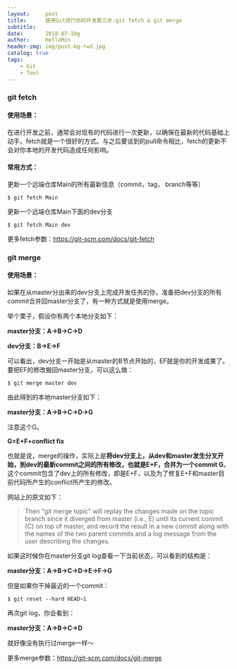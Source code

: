 ```yaml
---
layout:     post
title:      使用Git进行协同开发第三步:git fetch & git merge
subtitle:   
date:       2018-07-10g
author:     HelloMin
header-img: img/post-bg-rwd.jpg
catalog: true
tags:
    - Git
    - Tool
---
```

### git fetch
#### 使用场景：

在进行开发之前，通常会对现有的代码进行一次更新，以确保在最新的代码基础上动手。fetch就是一个很好的方式。与之后要谈到的pull命令相比，fetch的更新不会对你本地的开发代码造成任何影响。

#### 常用方式：

更新一个远端仓库Main的所有最新信息（commit，tag， branch等等）

```console
$ git fetch Main
```

更新一个远端仓库Main下面的dev分支

```console
$ git fetch Main dev
```

更多fetch参数：https://git-scm.com/docs/git-fetch

### git merge
#### 使用场景：

如果在从master分出来的dev分支上完成开发任务的你，准备把dev分支的所有commit合并回master分支了，有一种方式就是使用merge。

举个栗子，假设你有两个本地分支如下：

**master分支：A->B->C->D**

**dev分支：B->E->F**

可以看出，dev分支一开始是从master的B节点开始的，EF就是你的开发成果了。要把EF的修改搬回master分支，可以这么做：

```console
$ git merge master dev
```

由此得到的本地master分支如下：

**master分支：A->B->C->D->G**

注意这个G。

**G=E+F+conflict fix**

也就是说，merge的操作，实际上是**将dev分支上，从dev和master发生分叉开始，到dev的最新commit之间的所有修改，也就是E+F，合并为一个commit G**。这个commit包含了dev上的所有修改，即是E+F，以及为了修复E+F和master目前代码所产生的conflict所产生的修改。

网站上的原文如下：

> Then "git merge topic" will replay the changes made on the topic branch since it diverged from master (i.e., E) until its current commit (C) on top of master, and record the result in a new commit along with the names of the two parent commits and a log message from the user describing the changes.

如果这时候你在master分支git log查看一下当前状态，可以看到的结构是：

**master分支：A->B->C->D->E->F->G**

但是如果你干掉最近的一个commit：

```console
$ git reset --hard HEAD~1
```

再次git log，你会看到：

**master分支：A->B->C->D**

就好像没有执行过merge一样～

更多merge参数：https://git-scm.com/docs/git-merge